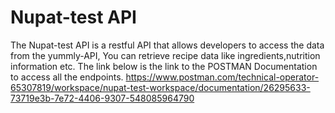 # Nupat-test API
The Nupat-test API  is a restful API that allows developers to access the data from the yummly-API,
You can retrieve recipe data like ingredients,nutrition information etc.
The link below is the link to the POSTMAN Documentation to access all the endpoints.
https://www.postman.com/technical-operator-65307819/workspace/nupat-test-workspace/documentation/26295633-73719e3b-7e72-4406-9307-548085964790
